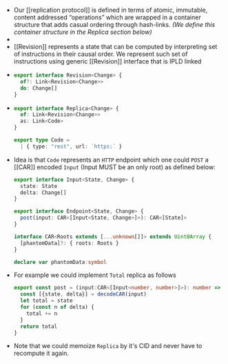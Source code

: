 - Our [[replication protocol]] is defined in terms of atomic, immutable, content addressed “operations” 
  which are wrapped in a container structure that adds casual ordering 
  through hash-links. *(We define this container structure in the *Replica* section below)*
-
- [[Revision]] represents a state that can be computed by interpreting set of instructions in their causal order. We represent such set of instructions using generic [[Revision]] interface that is IPLD linked
- ```ts
  export interface Revision<Change> {
    of?: Link<Revision<Change>>
    do: Change[]
  }
  ```
- ```ts
  export interface Replica<Change> {
    of: Link<Revision<Change>>
    as: Link<Code>
  }
  
  export type Code =
    | { type: "rest", url: `https:` }
  ```
- Idea is that `Code` represents an `HTTP` endpoint which one could `POST` a [[CAR]] encoded `Input` (Input MUST be an only root) as defined below:
  ```ts
  export interface Input<State, Change> {
    state: State
    delta: Change[]
  }
  
  export interface Endpoint<State, Change> {
    post(input: CAR<[Input<State, Change>]>): CAR<[State]>
  }
  
  interface CAR<Roots extends [...unknown[]]> extends Uint8Array {
    [phantomData]?: { roots: Roots }              
  }
  
  declare var phantomData:symbol
  ```
- For example we could implement `Total` replica as follows
  ```ts
  export const post = (input:CAR<[Input<number, number>]>): number => {
    const [{state, delta}] = decodeCAR(input)
    let total = state
    for (const n of delta) {
      total += n
    }
    return total
  }
  ```
- Note that we could memoize `Replica` by it's CID and never have to recompute it again.